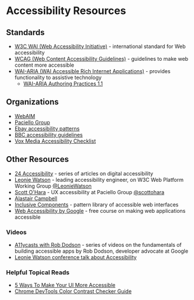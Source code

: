 # Accessibility Resources

## Standards  

  * [W3C WAI (Web Accessibility Initiative)](https://www.w3.org/WAI/) - international standard for Web accessibility
  * [WCAG (Web Content Accessibility Guidelines)](https://www.w3.org/TR/WCAG20/) - guidelines to make web content more accessible
  * [WAI-ARIA (WAI Accessible Rich Internet Applications)](https://www.w3.org/TR/wai-aria/) - provides functionality to assistive technology
    * [WAI-ARIA Authoring Practices 1.1](https://www.w3.org/TR/wai-aria-practices-1.1/)
   
## Organizations

  * [WebAIM](https://webaim.org/)
  * [Paciello Group](https://developer.paciellogroup.com/resources/)
  * [Ebay accessibility patterns](https://ebay.gitbooks.io/mindpatterns/content/)
  * [BBC accessibility guidelines](http://www.bbc.co.uk/guidelines/futuremedia/accessibility/)
  * [Vox Media Accessibility Checklist](http://accessibility.voxmedia.com/)

## Other Resources

  * [24 Accessibility](https://www.24a11y.com/) - series of articles on digital accessibility
  * [Leonie Watson](https://tink.uk/) - leading accessibility engineer, on W3C Web Platform Working Group [@LeonieWatson](https://twitter.com/LeonieWatson) 
  * [Scott O'Hara](https://www.scottohara.me/all-writings/) - UX accessibility at Paciello Group [@scottohara](https://twitter.com/scottohara)
  * [Alastair Campbell](https://alastairc.ac/)
  * [Inclusive Components](https://inclusive-components.design/) - pattern library of accessible web interfaces
  * [Web Accessibility by Google](https://www.udacity.com/course/web-accessibility--ud891) - free course on making web applications accessible
  
### Videos

  * [A11ycasts with Rob Dodson](https://www.youtube.com/playlist?list=PLNYkxOF6rcICWx0C9LVWWVqvHlYJyqw7g) - series of videos on the fundamentals of building accessible apps by Rob Dodson, developer advocate at Google
  * [Leonie Watson conference talk about Accessibility](https://www.youtube.com/watch?v=VxQT3aq0nzw&app=desktop)

### Helpful Topical Reads

  * [5 Ways To Make Your UI More Accessible](https://uxplanet.org/5-easy-ways-to-make-your-ui-more-accessible-34a10522ae99)
  * [Chrome DevTools Color Contrast Checker Guide](https://uxdesign.cc/chrome-devtools-accessible-colors-300ec462a63c)
